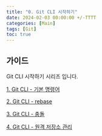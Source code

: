 ```yaml
---
title: "0. Git CLI 시작하기"
date: 2024-02-03 00:00:00 +/-TTTT
categories: [Main]
tags: [Git]
toc: true
---
```


## 가이드

Git CLI 시작하기 시리즈 입니다.

[1. Git CLI - 기본 명령어](../git-cli-01-basic-commands)

[2. Git CLI - rebase](../git-cli-02-rebase)

[3. Git CLI - 충돌](../git-cli-03-conflict)

[4. Git CLI - 원격 저장소 관리](../git-cli-04-remote-repository)
